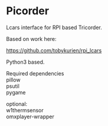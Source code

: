 # Picorder
Lcars interface for RPI based Tricorder.

Based on work here:

https://github.com/tobykurien/rpi_lcars

Python3 based.

Required dependencies <br>
pillow <br>
psutil <br>
pygame <br>


optional:<br>
w1thermsensor<br>
omxplayer-wrapper <br>
